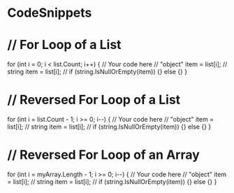 # CodeSnippets

# // For Loop of a List
  for (int i = 0; i < list.Count; i++)
  {
    // Your code here
    // "object" item = list[i];
    // string item = list[i];
    // if (string.IsNullOrEmpty(item)) {} else {}
  }

# // Reversed For Loop of a List
for (int i = list.Count - 1; i >= 0; i--)
{
    // Your code here
    // "object" item = list[i];
    // string item = list[i];
    // if (string.IsNullOrEmpty(item)) {} else {}
}

# // Reversed For Loop of an Array
for (int i = myArray.Length - 1; i >= 0; i--)
{
    // Your code here
    // "object" item = list[i];
    // string item = list[i];
    // if (string.IsNullOrEmpty(item)) {} else {}
}
